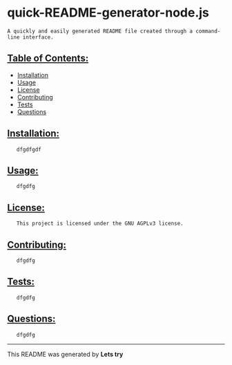 # quick-README-generator-node.js

    A quickly and easily generated README file created through a command-line interface.
   
## [Table of Contents:](#table-of-contents:)
   
- [Installation](#installation)
- [Usage](#usage)
- [License](#license)
- [Contributing](#contributing)
- [Tests](#tests)
- [Questions](#questions)
   
## [Installation:](#installation:)
   
       dfgdfgdf
   
## [Usage:](#usage:)
   
       dfgdfg
   
## [License:](#license:)
   
       This project is licensed under the GNU AGPLv3 license.
   
## [Contributing:](#contributing:)
   
       dfgdfg
   
## [Tests:](#tests:)
   
       dfgdfg
   
## [Questions:](#questions:)
   
       dfgdfg
   
------------------------------------------------------------------------------------------------
   
This README was generated by **Lets try**